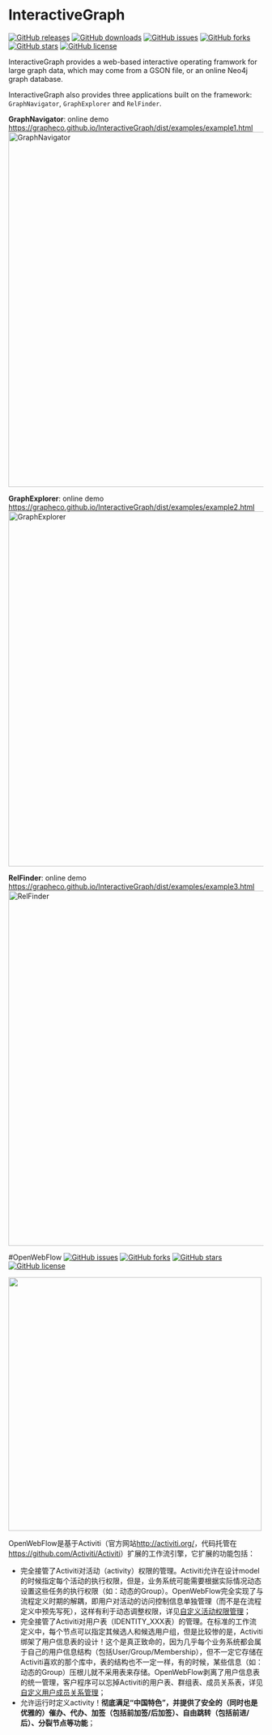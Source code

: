 # InteractiveGraph

[![GitHub releases](https://img.shields.io/github/release/grapheco/InteractiveGraph.svg)](https://github.com/grapheco/InteractiveGraph/releases)
[![GitHub downloads](https://img.shields.io/github/downloads/grapheco/InteractiveGraph/total.svg)](https://github.com/grapheco/InteractiveGraph/releases)
[![GitHub issues](https://img.shields.io/github/issues/grapheco/InteractiveGraph.svg)](https://github.com/grapheco/InteractiveGraph/issues)
[![GitHub forks](https://img.shields.io/github/forks/grapheco/InteractiveGraph.svg)](https://github.com/grapheco/InteractiveGraph/network)
[![GitHub stars](https://img.shields.io/github/stars/grapheco/InteractiveGraph.svg)](https://github.com/grapheco/InteractiveGraph/stargazers)
[![GitHub license](https://img.shields.io/github/license/grapheco/InteractiveGraph.svg)](https://github.com/grapheco/InteractiveGraph/blob/master/LICENSE)

InteractiveGraph provides a web-based interactive operating framwork for large graph data, which may come from a GSON file, or an online Neo4j graph database.

InteractiveGraph also provides three applications built on the framework: `GraphNavigator`, `GraphExplorer` and `RelFinder`.

__GraphNavigator__: online demo https://grapheco.github.io/InteractiveGraph/dist/examples/example1.html
<img alt="GraphNavigator" src="https://github.com/grapheco/InteractiveGraph/raw/master/docs/navi.png" width="700">

__GraphExplorer__: online demo 
https://grapheco.github.io/InteractiveGraph/dist/examples/example2.html
<img alt="GraphExplorer" src="https://github.com/grapheco/InteractiveGraph/raw/master/docs/exp.gif" width="700">

__RelFinder__: online demo https://grapheco.github.io/InteractiveGraph/dist/examples/example3.html
<img alt="RelFinder" src="https://github.com/grapheco/InteractiveGraph/raw/master/docs/rel.gif" width="700">

#OpenWebFlow
[![GitHub issues](https://img.shields.io/github/issues/bluejoe2008/openwebflow.svg)](https://github.com/bluejoe2008/openwebflow/issues)
[![GitHub forks](https://img.shields.io/github/forks/bluejoe2008/openwebflow.svg)](https://github.com/bluejoe2008/openwebflow/network)
[![GitHub stars](https://img.shields.io/github/stars/bluejoe2008/openwebflow.svg)](https://github.com/bluejoe2008/openwebflow/stargazers)
[![GitHub license](https://img.shields.io/github/license/bluejoe2008/openwebflow.svg)](https://github.com/bluejoe2008/openwebflow/blob/master/LICENSE)

<img src="https://github.com/bluejoe2008/openwebflow/blob/master/doc/arch.png?raw=true" width=500>

OpenWebFlow是基于Activiti（官方网站<http://activiti.org/>，代码托管在<https://github.com/Activiti/Activiti>）扩展的工作流引擎，它扩展的功能包括：

* 完全接管了Activiti对活动（activity）权限的管理。Activiti允许在设计model的时候指定每个活动的执行权限，但是，业务系统可能需要根据实际情况动态设置这些任务的执行权限（如：动态的Group）。OpenWebFlow完全实现了与流程定义时期的解耦，即用户对活动的访问控制信息单独管理（而不是在流程定义中预先写死），这样有利于动态调整权限，详见[自定义活动权限管理](https://github.com/bluejoe2008/openwebflow/wiki/Activity-Permission-Management)；
* 完全接管了Activiti对用户表（IDENTITY_XXX表）的管理。在标准的工作流定义中，每个节点可以指定其候选人和候选用户组，但是比较惨的是，Activiti绑架了用户信息表的设计！这个是真正致命的，因为几乎每个业务系统都会属于自己的用户信息结构（包括User/Group/Membership），但不一定它存储在Activiti喜欢的那个库中，表的结构也不一定一样，有的时候，某些信息（如：动态的Group）压根儿就不采用表来存储。OpenWebFlow剥离了用户信息表的统一管理，客户程序可以忘掉Activiti的用户表、群组表、成员关系表，详见[自定义用户成员关系管理](https://github.com/bluejoe2008/openwebflow/wiki/Custom-User-Group-Membership-Manager)；
* 允许运行时定义activity！__彻底满足“中国特色”，并提供了安全的（同时也是优雅的）催办、代办、加签（包括前加签/后加签）、自由跳转（包括前进/后）、分裂节点等功能__；
